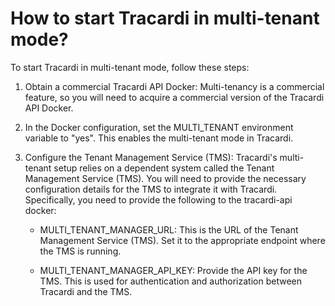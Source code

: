 # How to start Tracardi in multi-tenant mode?

To start Tracardi in multi-tenant mode, follow these steps:

1. Obtain a commercial Tracardi API Docker: Multi-tenancy is a commercial feature, so you will need to acquire a
   commercial version of the Tracardi API Docker.

2. In the Docker configuration, set the MULTI_TENANT environment variable to "yes". This enables the multi-tenant mode
   in Tracardi.

3. Configure the Tenant Management Service (TMS): Tracardi's multi-tenant setup relies on a dependent system called the
   Tenant Management Service (TMS). You will need to provide the necessary configuration details for the TMS to
   integrate it with Tracardi. Specifically, you need to provide the following to the tracardi-api docker:

    - MULTI_TENANT_MANAGER_URL: This is the URL of the Tenant Management Service (TMS). Set it to the appropriate
      endpoint where the TMS is running.

    - MULTI_TENANT_MANAGER_API_KEY: Provide the API key for the TMS. This is used for authentication and authorization
      between Tracardi and the TMS.

